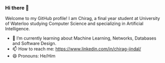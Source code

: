 ### Hi there 👋
Welcome to my GitHub profile! I am Chirag, a final year student at University of Waterloo studying Computer Science and specializing in Artificial Intelligence.
- 🌱 I’m currently learning about Machine Learning, Networks, Databases and Software Design.
- 📫 How to reach me: https://www.linkedin.com/in/chirag-jindal/
- 😄 Pronouns: He/Him

<!--
**chirag1712/chirag1712** is a ✨ _special_ ✨ repository because its `README.md` (this file) appears on your GitHub profile.

Here are some ideas to get you started:

- 🔭 I’m currently working on ...
- 🌱 I’m currently learning ...
- 👯 I’m looking to collaborate on ...
- 🤔 I’m looking for help with ...
- 💬 Ask me about ...
- 📫 How to reach me: ...
- 😄 Pronouns: ...
- ⚡ Fun fact: ...
-->
